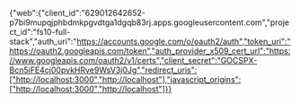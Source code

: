 {"web":{"client_id":"629012642652-p7bi9mupqjphbdmkpgvdtga1dgqb83rj.apps.googleusercontent.com","project_id":"fs10-full-stack","auth_uri":"https://accounts.google.com/o/oauth2/auth","token_uri":"https://oauth2.googleapis.com/token","auth_provider_x509_cert_url":"https://www.googleapis.com/oauth2/v1/certs","client_secret":"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","redirect_uris":["http://localhost:3000","http://localhost"],"javascript_origins":["http://localhost:3000","http://localhost"]}}
